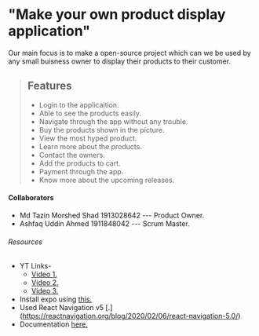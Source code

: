 # "Make your own product display application"

Our main focus is to make a open-source project which can we be used by any small buisness owner to display their products to their customer.  


> ## Features
>
> -  Login to the applicaition. 
> -  Able to see the products easily.
> -  Navigate through the app without any trouble. 
> -  Buy the products shown in the picture.
> -  View the most hyped product.
> -  Learn more about the products.
> -  Contact the owners. 
> -  Add the products to cart. 
> -  Payment through the app. 
> -  Know more about the upcoming releases. 

#### Collaborators 

- Md Tazin Morshed Shad 1913028642  --- Product Owner.
- Ashfaq Uddin Ahmed 1911848042  --- Scrum Master.

###### Resources 
- YT Links- 
    - [Video 1.](https://youtu.be/Hf4MJH0jDb4)
    - [Video 2.](https://www.youtube.com/watch?v=_K41vd_W2qE)
    - [Video 3.](https://www.youtube.com/watch?v=NxJCSI7a8wk)
- Install expo using [this.](https://docs.expo.io/get-started/installation/)
- Used React Navigation v5 [.] (https://reactnavigation.org/blog/2020/02/06/react-navigation-5.0/)
- Documentation [here.](https://reactnative.dev/docs/getting-started)



